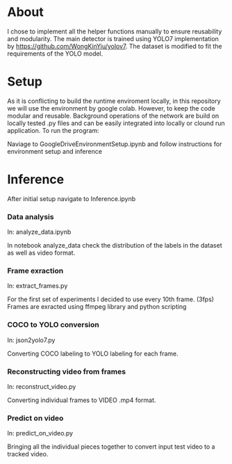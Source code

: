 
<h1>About</h1>

I chose to implement all the helper functions manually to ensure reusability and modularity. The main detector is trained using YOLO7 implementation by https://github.com/WongKinYiu/yolov7. The dataset is modified to fit the requirements of the YOLO model. 


<h1>Setup</h1>

As it is conflicting to build the runtime enviroment locally, in this repository we will use the environment by google colab. 
However, to keep the code modular and reusable. Background operations of the network are build on locally tested .py files 
and can be easily integrated into locally or clound run application. To run the program: 

Naviage to GoogleDriveEnvironmentSetup.ipynb and follow instructions for environment setup and inference

<h1>Inference</h1>

After initial setup navigate to Inference.ipynb

<h3>Data analysis</h3> 
In: analyze_data.ipynb

In notebook analyze_data check the distribution of the labels in the dataset as well as video format.

<h3>Frame exraction</h3> 
In: extract_frames.py

For the first set of experiments I decided to use every 10th frame. (3fps)
Frames are exracted using ffmpeg library and python scripting

<h3>COCO to YOLO conversion</h3>
In: json2yolo7.py

Converting COCO labeling to YOLO labeling for each frame.

<h3>Reconstructing video from frames</h3>
In: reconstruct_video.py

Converting individual frames to VIDEO .mp4 format.

<h3>Predict on video</h3>
In: predict_on_video.py

Bringing all the individual pieces together to convert input test video to a tracked video.


